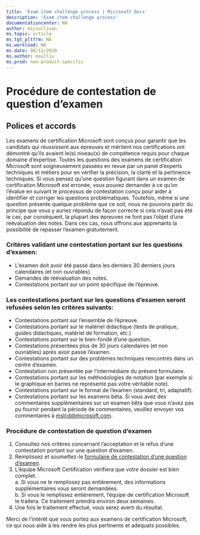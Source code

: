 ```yaml
---
title: 'Exam item challenge process | Microsoft Docs'
description: 'Exam item challenge process' 
documentationcenter: NA 
author: micsullivan
ms.topic: article
ms.tgt_pltfrm: NA
ms.workload: NA
ms.date: 08/11/2020
ms.author: msulliv
ms.prod: non-product-specific
---
```

# Procédure de contestation de question d’examen

## Polices et accords

Les examens de certification Microsoft sont conçus pour garantir que les candidats qui réussissent aux épreuves et méritent nos certifications ont démontré qu’ils avaient le(s) niveau(x) de compétence requis pour chaque domaine d’expertise. Toutes les questions des examens de certification Microsoft sont soigneusement passées en revue par un panel d’experts techniques et métiers pour en vérifier la précision, la clarté et la pertinence techniques. Si vous pensez qu’une question figurant dans un examen de certification Microsoft est erronée, vous pouvez demander à ce qu’on l’évalue en suivant le processus de contestation conçu pour aider à identifier et corriger les questions problématiques. Toutefois, même si une question présente quelque problème que ce soit, nous ne pouvons partir du principe que vous y auriez répondu de façon correcte si cela n’avait pas été le cas; par conséquent, la plupart des épreuves ne font pas l’objet d’une réévaluation des notes. Dans ces cas, nous offrons aux apprenants la possibilité de repasser l’examen gratuitement.

### Critères validant une contestation portant sur les questions d’examen:

- L’examen doit avoir été passé dans les derniers 30 derniers jours calendaires (et non ouvrables).
- Demandes de réévaluation des notes.
- Contestations portant sur un point spécifique de l’épreuve.

### Les contestations portant sur les questions d’examen seront refusées selon les critères suivants:

- Contestations portant sur l’ensemble de l’épreuve.
- Contestations portant sur le matériel didactique (tests de pratique, guides didactiques, matériel de formation, etc.)
- Contestations portant sur le bien-fondé d’une question.
- Contestations présentées plus de 30 jours calendaires (et non ouvrables) après avoir passé l’examen.
- Contestations portant sur des problèmes techniques rencontrés dans un centre d’examen.
- Contestation non présentée par l’intermédiaire du présent formulaire.
- Contestations portant sur les méthodologies de notation (par exemple si le graphique en barres ne représente pas votre véritable note).
- Contestations portant sur le format de l’examen (standard, tri, adaptatif).
- Contestations portant sur les examens bêta. Si vous avez des commentaires supplémentaires sur un examen bêta que vous n’avez pas pu fournir pendant la période de commentaires, veuillez envoyer vos commentaires à [mslcd@microsoft.com](mailto:mslcd@microsoft.com).

### Procédure de contestation de question d’examen

1. Consultez nos critères concernant l’acceptation et le refus d’une contestation portant sur une question d’examen.
2. Remplissez et soumettez-le [formulaire de contestation d’une question d’examen](https://forms.office.com/Pages/ResponsePage.aspx?id=v4j5cvGGr0GRqy180BHbR_ISAtLPKo9OtWclB8hC17dUOEpJNklTMlBWWFc0UUI2VjJBTUI5REVWUC4u).
3. L’équipe Microsoft Certification vérifiera que votre dossier est bien complet.  
   a. Si vous ne le remplissez pas entièrement, des informations supplémentaires vous seront demandées.  
   b. Si vous le remplissez entièrement, l’équipe de certification Microsoft le traitera. Ce traitement prendra environ deux semaines.
4. Une fois le traitement effectué, vous serez averti du résultat.

Merci de l’intérêt que vous portez aux examens de certification Microsoft, ce qui nous aide à les rendre les plus pertinents et adéquats possibles.
